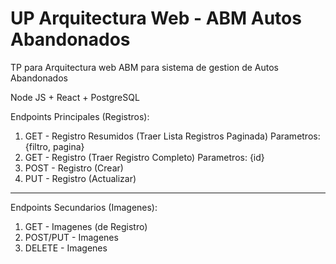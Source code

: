 # UP Arquitectura Web - ABM Autos Abandonados

TP para Arquitectura web
ABM para sistema de gestion de Autos Abandonados

Node JS + React + PostgreSQL

Endpoints Principales (Registros):
  1) GET  - Registro Resumidos (Traer Lista Registros Paginada)
    Parametros: {filtro, pagina}
  2) GET  - Registro (Traer Registro Completo)
    Parametros: {id}
  3) POST - Registro (Crear)
  4) PUT  - Registro (Actualizar)
  ----------------------------------------------------------
Endpoints Secundarios (Imagenes):
  1) GET - Imagenes (de Registro)
  2) POST/PUT - Imagenes
  3) DELETE - Imagenes
